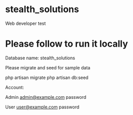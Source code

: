 # stealth_solutions
Web developer test

# Please follow to run it locally

Database name: stealth_solutions

Please migrate and seed for sample data

php artisan migrate
php artisan db:seed

Account:

Admin
admin@example.com
password

User
user@example.com
password
